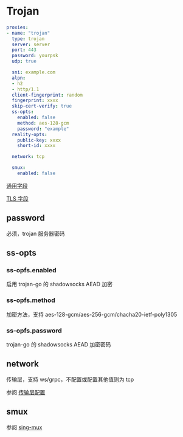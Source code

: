 # Trojan

```{.yaml linenums="1"}
proxies:
- name: "trojan"
  type: trojan
  server: server
  port: 443
  password: yourpsk
  udp: true

  sni: example.com
  alpn:
  - h2
  - http/1.1
  client-fingerprint: random
  fingerprint: xxxx
  skip-cert-verify: true
  ss-opts:
    enabled: false
    method: aes-128-gcm
    password: "example"
  reality-opts:
    public-key: xxxx
    short-id: xxxx

  network: tcp

  smux:
    enabled: false
```

[通用字段](./index.md)

[TLS 字段](./tls.md)

## password

必须，trojan 服务器密码

## ss-opts

### ss-opfs.enabled

启用 trojan-go 的 shadowsocks AEAD 加密

### ss-opfs.method

加密方法，支持 aes-128-gcm/aes-256-gcm/chacha20-ietf-poly1305

### ss-opfs.password

trojan-go 的 shadowsocks AEAD 加密密码

## network

传输层，支持 ws/grpc，不配置或配置其他值则为 tcp

参阅 [传输层配置](./transport.md)

## smux

参阅 [sing-mux](./sing-mux.md)
